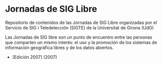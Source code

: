 # Jornadas de SIG Libre

Repositorio de contenidos de las Jornadas de SIG Libre organizadas por el Servicio de SIG i Teledetección (SIGTE) de la Universitat de Girona (UdG)

Las Jornadas de SIG libre son un punto de encuentro entre las personas que comparten un mismo interés: el uso y la promoción de los sistemas de información geográfica libres y de los datos abiertos.

- [Edición 2007] (2007)
